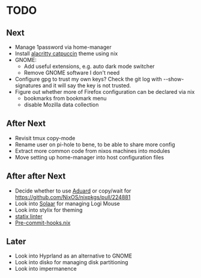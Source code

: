 # TODO

## Next
- Manage 1password via home-manager
- Install [alacritty catpuccin](https://github.com/catppuccin/alacritty) theme using nix
- GNOME:
  - Add useful extensions, e.g. auto dark mode switcher
  - Remove GNOME software I don't need
- Configure gpg to trust my own keys? Check the git log with --show-signatures and it will say the key is not trusted.
- Figure out whether more of Firefox configuration can be declared via nix
  - bookmarks from bookmark menu
  - disable Mozilla data collection

## After Next
- Revisit tmux copy-mode
- Rename user on pi-hole to bene, to be able to share more config
- Extract more common code from nixos machines into modules
- Move setting up home-manager into host configuration files

## After after Next
- Decide whether to use [Aduard](https://github.com/AdguardTeam/AdGuardHome) or copy/wait for https://github.com/NixOS/nixpkgs/pull/224881
- Look into [Solaar](https://pwr-solaar.github.io/Solaar/) for managing Logi Mouse
- Look into stylix for theming
- [statix linter](https://git.peppe.rs/languages/statix)
- [Pre-commit-hooks.nix](https://github.com/cachix/pre-commit-hooks.nix)

## Later
- Look into Hyprland as an alternative to GNOME
- Look into disko for managing disk partitioning
- Look into impermanence
